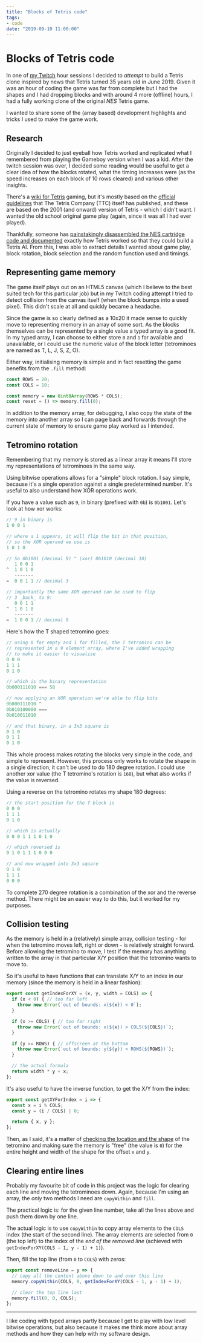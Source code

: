```yaml
---
title: "Blocks of Tetris code"
tags:
- code
date: "2019-09-10 11:00:00"
---
```


# Blocks of Tetris code

In one of [my Twitch](https://www.twitch.tv/remysharp) hour sessions I decided to _attempt_ to build a Tetris clone inspired by news that Tetris turned 35 years old in June 2019. Given it was an hour of coding the game was far from complete but I had the shapes and I had dropping blocks and with around 4 more (offline) hours, I had a fully working clone of the original _NES_ Tetris game.

I wanted to share some of the (array based) development highlights and tricks I used to make the game work.

<!--more-->

## Research

Originally I decided to just eyeball how Tetris worked and replicated what I remembered from playing the Gameboy version when I was a kid. After the twitch session was over, I decided some reading would be useful to get a clear idea of how the blocks rotated, what the timing increases were (as the speed increases on each block of 10 rows cleared) and various other insights.

There's a [wiki for Tetris](https://tetris.fandom.com/wiki/Tetris_Wiki) gaming, but it's mostly based on the [official guidelines](https://tetris.fandom.com/wiki/Tetris_Guideline) that The Tetris Company (TTC) itself has published, and these are based on the 2001 (and onward) version of Tetris - which I didn't want. I wanted the old school original game play (again, since it was all I had ever played).

Thankfully, someone has [painstakingly disassembled the NES cartridge code and documented](https://meatfighter.com/nintendotetrisai/) exactly how Tetris worked so that they could build a Tetris AI. From this, I was able to extract details I wanted about game play, block rotation, block selection and the random function used and timings.

## Representing game memory

The game itself plays out on an HTML5 canvas (which I believe to the best suited tech for this particular job) but in my Twitch coding attempt I tried to detect collision from the canvas itself (when the block bumps into a used pixel). This didn't scale at all and quickly became a headache.

Since the game is so clearly defined as a 10x20 it made sense to quickly move to representing memory in an array of some sort. As the blocks themselves can be represented by a single value a typed array is a good fit. In my typed array, I can choose to either store `0` and `1` for available and unavailable, or I could use the numeric value of the block letter (tetrominoes are named as T, L, J, S, Z, O).

Either way, initialising memory is simple and in fact resetting the game benefits from the `.fill` method:

```js
const ROWS = 20;
const COLS = 10;

const memory = new Uint8Array(ROWS * COLS);
const reset = () => memory.fill(0);
```

In addition to the memory array, for debugging, I also copy the state of the memory into another array so I can page back and forwards through the current state of memory to ensure game play worked as I intended.

## Tetromino rotation

Remembering that my memory is stored as a linear array it means I'll store my representations of tetrominoes in the same way.

Using bitwise operations allows for a "simple" block rotation. I say simple, because it's a single operation against a single predetermined number. It's useful to also understand how XOR operations work.

If you have a value such as `9`, in binary (prefixed with `0b`) is `0b1001`. Let's look at how xor works:

```js
// 9 in binary is
1 0 0 1

// where a 1 appears, it will flip the bit in that position,
// so the XOR operand we use is
1 0 1 0

// So 0b1001 (decimal 9) ^ (xor) 0b1010 (decimal 10)
   1 0 0 1
^  1 0 1 0
   -------
=  0 0 1 1 // decimal 3

// importantly the same XOR operand can be used to flip
// 3 _back_ to 9:
   0 0 1 1
^  1 0 1 0
   -------
=  1 0 0 1 // decimal 9
```

Here's how the T shaped tetromino goes:

```js
// using 0 for empty and 1 for filled, the T tetromino can be
// represented in a 9 element array, where I've added wrapping
// to make it easier to visualise
0 0 0
1 1 1
0 1 0

// which is the binary representation
0b000111010 === 58

// now applying an XOR operation we're able to flip bits
0b000111010 ^
0b010100000 ===
0b010011010

// and that binary, in a 3x3 square is
0 1 0
0 1 1
0 1 0
```

This whole process makes rotating the blocks very simple in the code, and simple to represent. However, this process only works to rotate the shape in a single direction, it can't be used to do 180 degree rotation. I could use another xor value (the T tetromino's rotation is `160`), but what also works if the value is reversed.

Using a reverse on the tetromino rotates my shape 180 degrees:

```js
// the start position for the T block is
0 0 0
1 1 1
0 1 0

// which is actually
0 0 0 1 1 1 0 1 0

// which reversed is
0 1 0 1 1 1 0 0 0

// and now wrapped into 3x3 square
0 1 0
1 1 1
0 0 0
```

To complete 270 degree rotation is a combination of the xor and the reverse method. There might be an easier way to do this, but it worked for my purposes.

## Collision testing

As the memory is held in a (relatively) simple array, collision testing - for when the tetromino moves left, right or down - is relatively straight forward. Before allowing the tetromino to move, I test if the memory has anything written to the array in that particular X/Y position that the tetromino wants to move to.

So it's useful to have functions that can translate X/Y to an index in our memory (since the memory is held in a linear fashion):

```js
export const getIndexForXY = (x, y, width = COLS) => {
  if (x < 0) { // too far left
    throw new Error(`out of bounds: x(${x}) < 0`);
  }

  if (x >= COLS) { // too far right
    throw new Error(`out of bounds: x(${x}) > COLS(${COLS})`);
  }

  if (y >= ROWS) { // offscreen at the bottom
    throw new Error(`out of bounds: y(${y}) > ROWS(${ROWS})`);
  }

  // the actual formula
  return width * y + x;
};
```

It's also useful to have the inverse function, to get the X/Y from the index:

```js
export const getXYForIndex = i => {
  const x = i % COLS;
  const y = (i / COLS) | 0;

  return { x, y };
};
```

Then, as I said, it's a matter of [checking the location and the shape](https://github.com/remy/tetrisy/blob/be715b0d6521ee22d02c5aff5c17b8320ef0e5c0/src/memory.js#L97-L118) of the tetromino and making sure the memory is "free" (the value is `0`) for the entire height and width of the shape for the offset `x` and `y`.

## Clearing entire lines

Probably my favourite bit of code in this project was the logic for clearing each line and moving the tetrominoes down. Again, because I'm using an array, the _only_ two methods I need are `copyWithin` and `fill`.

The practical logic is: for the given line number, take all the lines above and push them down by one line.

The actual logic is to use `copyWithin` to copy array elements to the `COLS` index (the start of the second line). The array elements are selected from `0` (the top left) to the index of the _end of the removed line_ (achieved with `getIndexForXY(COLS - 1, y - 1) + 1)`).

<!-- insert drawing -->

Then, fill the top line (from `0` to `COLS`) with zeros:

```js
export const removeLine = y => {
  // copy all the content above down to and over this line
  memory.copyWithin(COLS, 0, getIndexForXY(COLS - 1, y - 1) + 1);

  // clear the top line last
  memory.fill(0, 0, COLS);
};
```


<!--
## Modern development

- Coded in the browser using `import`
- Deployed with a small build script for `nomodule` support

## User experience

- UI attempts to get out of the way
- Web font is limited to 0-9 so it's super small
- Some mangling of touchstart/click (to prevent doubles) -->

---

I like coding with typed arrays partly because I get to play with low level bitwise operations, but also because it makes me think more about array methods and how they can help with my software design.
